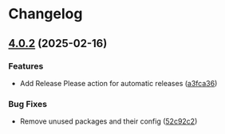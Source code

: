 # Changelog

## [4.0.2](https://github.com/gormus/node-package-release-demo/compare/v4.0.1...v4.0.2) (2025-02-16)


### Features

* Add Release Please action for automatic releases ([a3fca36](https://github.com/gormus/node-package-release-demo/commit/a3fca36e496093122d6468b3f5c6555872080bbc))


### Bug Fixes

* Remove unused packages and their config ([52c92c2](https://github.com/gormus/node-package-release-demo/commit/52c92c2f975694e8fc133881a74817268b136608))
